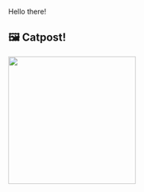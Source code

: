 Hello there!



## 🖼️ Catpost!

<sub>
    <img src="https://cdn2.thecatapi.com/images/3e6.jpg" height="256">
</sub>

